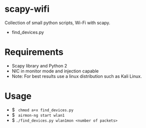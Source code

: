 # scapy-wifi
Collection of small python scripts, Wi-Fi with scapy.

  - find_devices.py
 # Requirements
 - Scapy library and Python 2 
 - NIC in monitor mode and injection capable
 - Note: For best results use a linux distribution such as Kali Linux.
# Usage

- $ ``` chmod a+x find_devices.py```
- $ ``` airmon-ng start wlan1```
- $ ```./find_devices.py wlan1mon <number of packets>```
